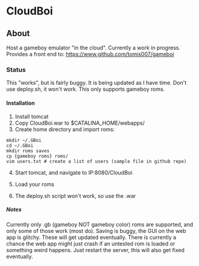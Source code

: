 # CloudBoi

## About
Host a gameboy emulator "in the cloud". Currently a work in progress.
Provides a front end to: https://www.github.com/tomis007/gameboi

### Status
This "works", but is fairly buggy. It is being updated as I have time.
Don't use deploy.sh, it won't work. This only supports gameboy roms.


#### Installation
1. Install tomcat 
2. Copy CloudBoi.war to $CATALINA_HOME/webapps/
3. Create home directory and import roms: 
```
mkdir ~/.GBoi
cd ~/.GBoi
mkdir roms saves
cp {gameboy roms} roms/
vim users.txt # create a list of users (sample file in github repo)
```
4. Start tomcat, and navigate to IP:8080/CloudBoi
5. Load your roms


0. The deploy.sh script won't work, so use the .war


##### Notes
Currently only .gb (gameboy NOT gameboy color) roms are supported,
and only some of those work (most do). Saving is buggy, the GUI on
the web app is glitchy. These will get updated eventually. There is
currently a chance the web app might just crash if an untested rom
is loaded or something weird happens. Just restart the server, 
this will also get fixed eventually.



